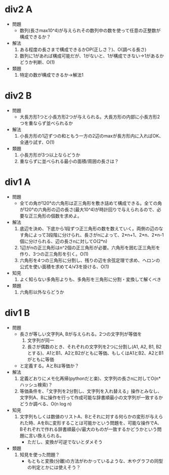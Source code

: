 # div2 A

- 問題
  - 数列(長さmax10^4)が与えられその数列中の数を使って任意の正整数が構成できるか？
- 解法
  1. ある程度の長さまで構成できるかDP(正しさ？)、O(調べる長さ)
  2. 数列に1があれば構成可能だが、1がないと、1が構成できない→1があるかどうか判断、O(1)
- 類題
  1. 特定の数が構成できるか→解法1
  
# div2 B
  
- 問題
  - 大長方形1つと小長方形2つが与えられる。大長方形の内部に小長方形2つを重ならず並べられるか
- 解法
  1. 小長方形の1辺ずつの和ともう一方の2辺のmaxが長方形内に入ればOK、全通り試す、O(1)
- 類題
  1. 小長方形が3つ以上ならどうか
  2. 重ならずに並べられる最小の面積/周囲の長さは？

# div1 A

- 問題
  - 全ての角が120°の六角形は正三角形を敷き詰めて構成できる。全ての角が120°の六角形の辺の長さ(最大10^4)が時計回りで与えられるので、必要な正三角形の個数を求めよ。
- 解法
  1. 底辺を決め、下底から1段ずつ正三角形の数を数えていく。両側の辺のなす角によって3段階に分けられ、長さがnによって、2\*n+1、2\*n、2\*n-1個に分けられる、辺の長さnに対してO(2\*n)
  2. 1辺がnの正三角形はn^2個の正三角形が必要。六角形を囲む正三角形を作り、3つの正三角形を引く。O(1)
  3. 六角形を4つの三角形に分割し、残りの辺を余弦定理で求め、ヘロンの公式を使い面積を求めて4/√3を掛ける、O(1)
- 知見
  1. よく知らない多角形よりも、多角形を三角形に分割・変換して解くべき
- 類題
  1. 六角形以外ならどうか

# div1 B

- 問題
  - 長さが等しい文字列A, Bが与えられる。2つの文字列が等価を
	  1. 文字列が同一
	  2. 長さが偶数のとき、それぞれの文字列を2つに分割し(A1, A2, B1, B2とする)、A1とB1、A2とB2がともに等価、もしくはA1とB2、A2とB1がともに等価
  - と定義する。AとBは等価か？
- 解法
  1. 定義どおりにメモ化再帰(pythonだと楽)、文字列の長さnに対してO(n\*ハッシュ検索)？
  2. 等価条件を、「文字列を2分割し、文字列を入れ替える」操作とみなし、文字列A、Bに操作を行って作成可能な辞書順最小の文字列が一致するかどうか調べる、O(n log n)
- 知見
  1. 文字列もしくは数値のリストA、Bとそれに対する何らかの変形が与えられた時、AをBに変形することは可能かという問題を、可能な操作でA、Bそれぞれで作れる辞書順最小/最大のものが一致するかどうかという問題に言い換えられる。
	 - ただし、変換が可逆でないとダメそう
- 類題
  1. 知見を使った問題？
	 - もともと変換(分離)の方法がわかっているような、木やグラフの同型の判定とかには使えそう？

